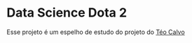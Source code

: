 # Data Science Dota 2

Esse projeto é um espelho de estudo do projeto do [Téo Calvo](https://github.com/TeoCalvo)
